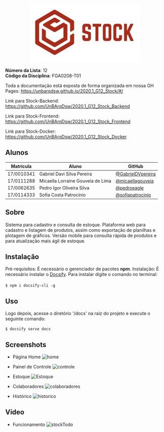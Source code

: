<p align="center">
<img src=docs/assets/Logo03.jpg />
</p>

**Número da Lista**: 12<br>
**Código da Disciplina**: FGA0208-T01<br>

Toda a documentação está exposta de forma organizada em nossa GH Pages: https://unbarqdsw.github.io/2020.1_G12_Stock/#/

Link para Stock-Backend: <https://github.com/UnBArqDsw/2020.1_G12_Stock_Backend>
<br>

Link para Stock-Frontend: <https://github.com/UnBArqDsw/2020.1_G12_Stock_Frontend>
<br>

Link para Stock-Docker: <https://github.com/UnBArqDsw/2020.1_G12_Stock_Docker>

## Alunos

| Matrícula  | Aluno    |GitHub                         |
| ---------- | --------------------------------- | - |
| 17/0010341 | Gabriel Davi Silva Pereira        | [@GabrielDVpereira](https://github.com/GabrielDVpereira)
| 17/0111288 | Micaella Lorraine Gouveia de Lima | [@micaellagouveia](https://github.com/micaellagouveia)
| 17/0062635 | Pedro Igor Oliveira Silva         | [@pedroeagle](https://github.com/pedroeagle)
| 17/0114333 | Sofia Costa Patrocínio            | [@sofiapatrocinio](https://github.com/sofiapatrocinio)

## Sobre

Sistema para cadastro e consulta de estoque. Plataforma web para cadastro e listagem de produtos, assim como exportação de planilhas e plotagem de gráficos. Versão mobile para consulta rápida de produtos e para atualização mais ágil de estoque.

## Instalação

Pré-requisitos: É necessário o gerenciador de pacotes **npm**.
Instalação: É necessário instalar o [Docsify](https://docsify.js.org/#/). Para instalar digite o comando no terminal:<br><br>
```$ npm i docsify-cli -g```

## Uso

Logo depois, acesse o diretório '/docs' na raiz do projeto e execute o seguinte comando:<br>

```$ docsify serve docs```

## Screenshots

* Página Home
![home](docs/assets/screenshots/home.png)

* Painel de Controle
![controle](docs/assets/screenshots/painel.png)

* Estoque
![Estoque](docs/assets/screenshots/estoque.png)

* Colaboradores
![colaboradores](docs/assets/screenshots/colaboradores.png)

* Histórico
![historico](docs/assets/screenshots/historico.png)

## Vídeo

* Funcionamento
![stockTodo](docs/assets/screenshots/stockTodo.gif)
